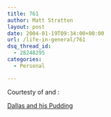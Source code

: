 ```yaml
---
title: 761
author: Matt Stratton
layout: post
date: 2004-01-19T09:34:00+00:00
url: /life-in-general/761
dsq_thread_id:
  - 28248295
categories:
  - Personal

---
```

Courtesty of and :

<a href="https://webmail.mac.com/redirect/https://veepers01.budlight.com/service/RetrieveCard?id=C97BCC94-4A94-11D8-8F54-E3635E514682" target="_new">Dallas and his Pudding</a>